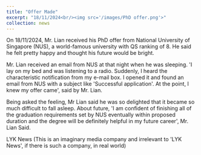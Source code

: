```yaml
---
title: "Offer Made"
excerpt: "18/11/2024<br/><img src='/images/PhD offer.png'>"
collection: news
---
```

On 18/11/2024, Mr. Lian received his PhD offer from National University of Singapore (NUS), a world-famous university with QS ranking of 8. He said he felt pretty happy and thought his future would be bright.

Mr. Lian received an email from NUS at that night when he was sleeping. 'I lay on my bed and was listening to a radio. Suddenly, I heard the characteristic notification from my e-mail box. I opened it and found an email from NUS with a subject like 'Successful application'. At the point, I knew my offer came', said by Mr. Lian.

Being asked the feeling, Mr Lian said he was so delighted that it became so much difficult to fall asleep. About future, 'I am confident of finishing all of the graduation requirements set by NUS eventually within proposed duration and the degree will be definitely helpful in my future career', Mr. Lian Said.

LYK News (This is an imaginary media company and irrelevant to 'LYK News', if there is such a company, in real world)

